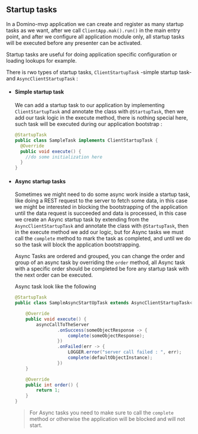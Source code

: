 ## Startup tasks

In a Domino-mvp application we can create and register as many startup tasks as we want, after we call `ClientApp.mak().run()` in the main entry point, and after we configure all application module only, all startup tasks will be executed before any presenter can be activated.

Startup tasks are useful for doing application specific configuration or loading lookups for example.

There is rwo types of startup tasks, `ClientStartupTask` -simple startup task- and `AsyncClientStartupTask` :

- #### Simple startup task
    We can add a startup task to our application by implementing `ClientStartupTask` and annotate the class with `@StartupTask`, then we add our task logic in the execute method, there is nothing special here, such task will be executed during our application bootstrap :

    ```java
    @StartupTask
    public class SampleTask implements ClientStartupTask {
      @Override
      public void execute() {
        //do some initialization here
      }
    }
    ```

- #### Async startup tasks
  Sometimes we might need to do some async work inside a startup task, like doing a REST request to the server to fetch some data, in this case we might be interested in blocking the bootstrapping of the application until the data request is succeeded and data is processed, in this case we create an Async startup task by extending from the `AsyncClientStartupTask` and annotate the class with `@StartupTask`, then in the execute method we add our logic, but for Async tasks we must call the `complete` method to mark the task as completed, and until we do so the task will block the application bootstrapping.

  Async Tasks are ordered and grouped, you can change the order and group of an async task by overriding the `order` method, all Async task with a specific order should be completed be fore any startup task with the next order can be executed. 

  Async task look like the following 

    ```java 
    @StartupTask
    public class SampleAsyncStartUpTask extends AsyncClientStartupTask<SomeObject> {
    
        @Override
        public void execute() {
            asyncCallToTheServer
                    .onSuccess(someObjectResponse -> {
                        complete(someObjectResponse);
                    })
                    .onFailed(err -> {
                        LOGGER.error("server call failed : ", err);
                        complete(defaultObjectInstance);
                    })
        }
    
        @Override
        public int order() {
            return 1;
        }
    }
    ```
  
    > For Async tasks you need to make sure to call the `complete` method or otherwise the application will be blocked and will not start.
